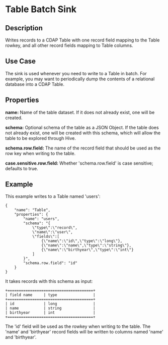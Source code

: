 # Table Batch Sink


Description
-----------
Writes records to a CDAP Table with one record field mapping
to the Table rowkey, and all other record fields mapping to Table columns.


Use Case
--------
The sink is used whenever you need to write to a Table in batch. For example,
you may want to periodically dump the contents of a relational database into a CDAP Table.


Properties
----------
**name:** Name of the table dataset. If it does not already exist, one will be created.

**schema:** Optional schema of the table as a JSON Object. If the table does not
already exist, one will be created with this schema, which will allow the table to be
explored through Hive.

**schema.row.field:** The name of the record field that should be used as the row
key when writing to the table.

**case.sensitive.row.field:** Whether 'schema.row.field' is case sensitive; defaults to true.


Example
-------
This example writes to a Table named 'users':

    {
        "name": "Table",
        "properties": {
            "name": "users",
            "schema": "{
                \"type\":\"record\",
                \"name\":\"user\",
                \"fields\":[
                    {\"name\":\"id\",\"type\":\"long\"},
                    {\"name\":\"name\",\"type\":\"string\"},
                    {\"name\":\"birthyear\",\"type\":\"int\"}
                ]
            }",
            "schema.row.field": "id"
        }
    }

It takes records with this schema as input:

    +======================================+
    | field name     | type                |
    +======================================+
    | id             | long                |
    | name           | string              |
    | birthyear      | int                 |
    +======================================+

The 'id' field will be used as the rowkey when writing to the table. The 'name' and 'birthyear' record
fields will be written to columns named 'name' and 'birthyear'.
